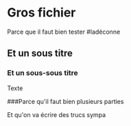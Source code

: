 # Gros fichier

<!--MARKDOWN_INDEX_BEGIN-->
<!--MARKDOWN_INDEX_END-->

Parce que il faut bien tester #ladéconne

## Et un sous titre

### Et un sous-sous titre

Texte

###Parce qu'il faut bien plusieurs parties

Et qu'on va écrire des trucs sympa